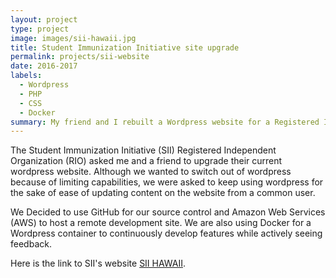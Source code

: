 ```yaml
---
layout: project
type: project
image: images/sii-hawaii.jpg
title: Student Immunization Initiative site upgrade 
permalink: projects/sii-website
date: 2016-2017
labels:
  - Wordpress
  - PHP
  - CSS
  - Docker
summary: My friend and I rebuilt a Wordpress website for a Registered Independent Organization at UH Manoa.
---
```


The Student Immunization Initiative (SII) Registered Independent Organization (RIO) asked me and a friend to upgrade their current wordpress website. Although we wanted to switch out of wordpress because of limiting capabilities, we were asked to keep using wordpress for the sake of ease of updating content on the website from a common user.

We Decided to use GitHub for our source control and Amazon Web Services (AWS) to host a remote development site. We are also using Docker for a Wordpress container to continuously develop features while actively seeing feedback.



Here is the link to SII's website  [SII HAWAII](https://siihawaii.org/).



